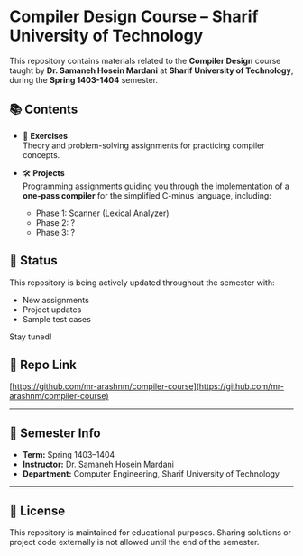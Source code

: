 # Compiler Design Course – Sharif University of Technology

This repository contains materials related to the **Compiler Design** course taught by **Dr. Samaneh Hosein Mardani** at **Sharif University of Technology**, during the **Spring 1403-1404** semester.

## 📚 Contents

- 🧠 **Exercises**  
  Theory and problem-solving assignments for practicing compiler concepts.

- 🛠️ **Projects**  
  Programming assignments guiding you through the implementation of a **one-pass compiler** for the simplified C-minus language, including:
  - Phase 1: Scanner (Lexical Analyzer)
  - Phase 2: ?
  - Phase 3: ?

## 🚧 Status

This repository is being actively updated throughout the semester with:
- New assignments
- Project updates
- Sample test cases

Stay tuned!

## 🔗 Repo Link

[https://github.com/mr-arashnm/compiler-course](https://github.com/mr-arashnm/compiler-course)

---

## 📅 Semester Info

- **Term:** Spring 1403–1404  
- **Instructor:** Dr. Samaneh Hosein Mardani  
- **Department:** Computer Engineering, Sharif University of Technology  

---

## 📄 License

This repository is maintained for educational purposes. Sharing solutions or project code externally is not allowed until the end of the semester.
